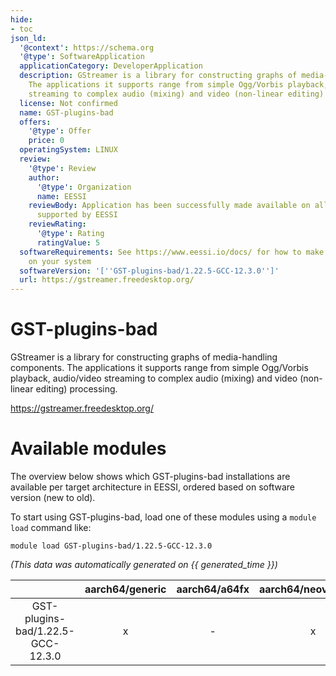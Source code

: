 ```yaml
---
hide:
- toc
json_ld:
  '@context': https://schema.org
  '@type': SoftwareApplication
  applicationCategory: DeveloperApplication
  description: GStreamer is a library for constructing graphs of media-handling components.
    The applications it supports range from simple Ogg/Vorbis playback, audio/video
    streaming to complex audio (mixing) and video (non-linear editing) processing.
  license: Not confirmed
  name: GST-plugins-bad
  offers:
    '@type': Offer
    price: 0
  operatingSystem: LINUX
  review:
    '@type': Review
    author:
      '@type': Organization
      name: EESSI
    reviewBody: Application has been successfully made available on all architectures
      supported by EESSI
    reviewRating:
      '@type': Rating
      ratingValue: 5
  softwareRequirements: See https://www.eessi.io/docs/ for how to make EESSI available
    on your system
  softwareVersion: '[''GST-plugins-bad/1.22.5-GCC-12.3.0'']'
  url: https://gstreamer.freedesktop.org/
---
```


GST-plugins-bad
===============


GStreamer is a library for constructing graphs of media-handling components. The applications it supports range from simple Ogg/Vorbis playback, audio/video streaming to complex audio (mixing) and video (non-linear editing) processing.

https://gstreamer.freedesktop.org/
# Available modules


The overview below shows which GST-plugins-bad installations are available per target architecture in EESSI, ordered based on software version (new to old).

To start using GST-plugins-bad, load one of these modules using a `module load` command like:

```shell
module load GST-plugins-bad/1.22.5-GCC-12.3.0
```

*(This data was automatically generated on {{ generated_time }})*

| |aarch64/generic|aarch64/a64fx|aarch64/neoverse_n1|aarch64/neoverse_v1|aarch64/nvidia/grace|x86_64/generic|x86_64/amd/zen2|x86_64/amd/zen3|x86_64/amd/zen4|x86_64/intel/cascadelake|x86_64/intel/haswell|x86_64/intel/icelake|x86_64/intel/sapphirerapids|x86_64/intel/skylake_avx512|
| :---: | :---: | :---: | :---: | :---: | :---: | :---: | :---: | :---: | :---: | :---: | :---: | :---: | :---: | :---: |
|GST-plugins-bad/1.22.5-GCC-12.3.0|x|-|x|x|x|x|x|x|x|x|x|x|x|x|
